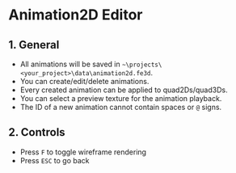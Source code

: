# Animation2D Editor

## 1. General

- All animations will be saved in `~\projects\<your_project>\data\animation2d.fe3d`.
- You can create/edit/delete animations.
- Every created animation can be applied to quad2Ds/quad3Ds.
- You can select a preview texture for the animation playback.
- The ID of a new animation cannot contain spaces or `@` signs.

## 2. Controls

- Press `F` to toggle wireframe rendering
- Press `ESC` to go back
